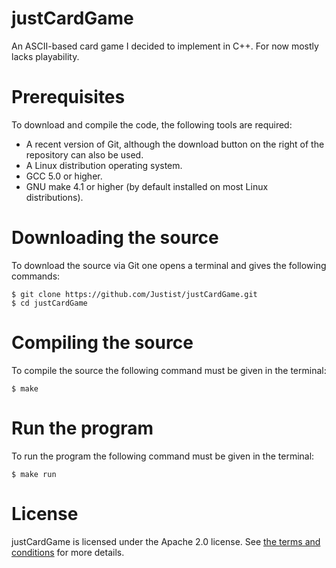 # justCardGame
An ASCII-based card game I decided to implement in C++. For now 
mostly lacks playability.

# Prerequisites

To download and compile the code, the following tools are required:
* A recent version of Git, although the download button on the right of the repository can also be used.
* A Linux distribution operating system.
* GCC 5.0 or higher.
* GNU make 4.1 or higher (by default installed on most Linux distributions).

# Downloading the source

To download the source via Git one opens a terminal and gives the following commands:

    $ git clone https://github.com/Justist/justCardGame.git
    $ cd justCardGame

# Compiling the source

To compile the source the following command must be given in the terminal:

    $ make

# Run the program

To run the program the following command must be given in the terminal:

    $ make run

# License

justCardGame is licensed under the Apache 2.0 license. See [the terms and 
conditions](http://www.apache.org/licenses/LICENSE-2.0) for more details.
